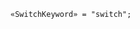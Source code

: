 <!-- This file is generated automatically by infrastructure scripts. Please don't edit by hand. -->

```{ .ebnf .slang-ebnf #SwitchKeyword }
«SwitchKeyword» = "switch";
```
